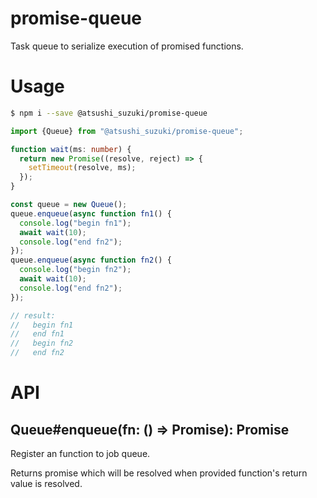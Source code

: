 promise-queue
=============

Task queue to serialize execution of promised functions.

# Usage

```sh
$ npm i --save @atsushi_suzuki/promise-queue
```

```typescript
import {Queue} from "@atsushi_suzuki/promise-queue";

function wait(ms: number) {
  return new Promise((resolve, reject) => {
    setTimeout(resolve, ms);
  });
}

const queue = new Queue();
queue.enqueue(async function fn1() {
  console.log("begin fn1");
  await wait(10);
  console.log("end fn2");
});
queue.enqueue(async function fn2() {
  console.log("begin fn2");
  await wait(10);
  console.log("end fn2");
});

// result:
//   begin fn1
//   end fn1
//   begin fn2
//   end fn2
```

# API
## Queue#enqueue(fn: () => Promise<any>): Promise<any>

Register an function to job queue.

Returns promise which will be resolved when provided function's return value is resolved.
